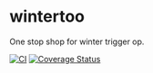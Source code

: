 # wintertoo
One stop shop for winter trigger op.

[![CI](https://github.com/winter-telescope/wintertoo/actions/workflows/continuous_integration.yml/badge.svg)](https://github.com/winter-telescope/wintertoo/actions/workflows/continuous_integration.yml) 
[![Coverage Status](https://coveralls.io/repos/github/winter-telescope/wintertoo/badge.svg?branch=main)](https://coveralls.io/github/winter-telescope/wintertoo?branch=main) 
